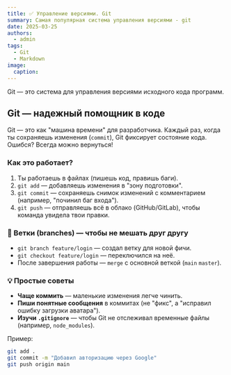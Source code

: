 ```yaml
---
title: ✅ Управление версиями. Git
summary: Самая популярная система управления версиями - git
date: 2025-03-25
authors:
  - admin
tags:
  - Git
  - Markdown
image:
  caption: 
---
```


Git — это система для управления версиями исходного кода программ.

## Git — надежный помощник в коде 

Git — это как "машина времени" для разработчика. Каждый раз, когда ты сохраняешь изменения (`commit`), Git фиксирует состояние кода. Ошибся? Всегда можно вернуться! 

### Как это работает?  
1. Ты работаешь в файлах (пишешь код, правишь баги). 
2. `git add` — добавляешь изменения в "зону подготовки". 
3. `git commit` — сохраняешь снимок изменений с комментарием (например, "починил баг входа"). 
4. `git push` — отправляешь всё в облако (GitHub/GitLab), чтобы команда увидела твои правки. 

### 🌿 Ветки (branches) — чтобы не мешать друг другу  
- `git branch feature/login` — создал ветку для новой фичи. 
- `git checkout feature/login` — переключился на неё. 
- После завершения работы — `merge` с основной веткой (`main` `master`). 

### 💡 Простые советы  
- **Чаще коммить** — маленькие изменения легче чинить. 
- **Пиши понятные сообщения** в коммитах (не "фикс", а "исправил ошибку загрузки аватара"). 
- **Изучи `.gitignore`** — чтобы Git не отслеживал временные файлы (например, `node_modules`). 

Пример:  
```bash
git add .
git commit -m "Добавил авторизацию через Google"
git push origin main
